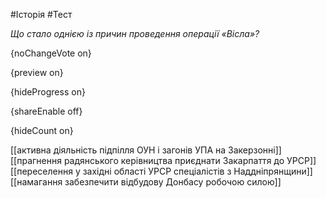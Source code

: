 #Історія #Тест

*Що стало однією із причин проведення операції «Вісла»?*

{noChangeVote on}

{preview on}

{hideProgress on}

{shareEnable off}

{hideCount on}

[[активна діяльність підпілля ОУН і загонів УПА на Закерзонні]]
[[прагнення радянського керівництва приєднати Закарпаття до УРСР]]
[[переселення у західні області УРСР спеціалістів з Наддніпрянщини]]
[[намагання забезпечити відбудову Донбасу робочою силою]]
